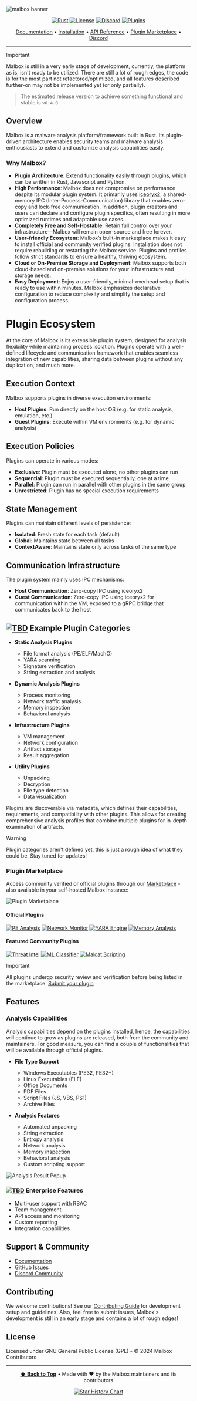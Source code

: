 ![malbox banner](assets/banner-1.png)



<div align="center">

[![Rust](https://img.shields.io/badge/Built%20with%20Rust-grey?style=for-the-badge&logo=rust&color=%23282828)](https://www.rust-lang.org/)
[![License](https://img.shields.io/github/license/DualHorizon/malbox?style=for-the-badge&color=%23282828)](LICENSE)
[![Discord](https://img.shields.io/badge/Discord-grey?style=for-the-badge&logo=discord&color=%23282828)](https://discord.gg/7BVnQHRy7h)
[![Plugins](https://img.shields.io/badge/plugins-WIP-blue?style=for-the-badge&color=%23282828)](#)

[Documentation](https://dualhorizon.github.io/malbox-docs/) • [Installation](https://dualhorizon.github.io/malbox-docs/getting-started/quickstart/) • [API Reference](https://dualhorizon.github.io/malbox-docs/reference/api/) • [Plugin Marketplace](#) • [Discord](https://discord.gg/7BVnQHRy7h)

</div>

---


> [!IMPORTANT]  
> Malbox is still in a very early stage of development, currently, the platform as is, isn't ready to be utilized.
> There are still a lot of rough edges, the code is for the most part not refactored/optimized, and all features described
> further-on may not be implemented yet (or only partially).

> The estimated release version to achieve something functional and stable is `v0.4.0`. 


## Overview

Malbox is a malware analysis platform/framework built in Rust. Its plugin-driven architecture enables security teams and malware analysis enthousiasts to extend and customize analysis capabilities easily. 


### Why Malbox?

- **Plugin Architecture**: Extend functionality easily through plugins, which can be written in Rust, Javascript and Python.
- **High Performance**: Malbox does not compromise on performance despite its modular plugin system. It primarily uses [iceoryx2](https://docs.rs/iceoryx2/latest/iceoryx2/), a shared-memory IPC (Inter-Process-Communication) library that enables zero-copy and lock-free communication. In addition, plugin creators and users can declare and configure plugin specifics, often resulting in more optimized runtimes and adaptable use cases.
- **Completely Free and Self-Hostable**: Retain full control over your infrastructure—Malbox will remain open-source and free forever.
- **User-friendly Ecosystem**: Malbox’s built-in marketplace makes it easy to install official and community verified plugins. Installation does not require rebuilding or restarting the Malbox service. Plugins and profiles follow strict standards to ensure a healthy, thriving ecosystem.
- **Cloud or On-Premise Storage and Deployment**: Malbox supports both cloud-based and on-premise solutions for your infrastructure and storage needs.
- **Easy Deployment**: Enjoy a user-friendly, minimal-overhead setup that is ready to use within minutes. Malbox emphasizes declarative configuration to reduce complexity and simplify the setup and configuration process.

# Plugin Ecosystem

At the core of Malbox is its extensible plugin system, designed for analysis flexibility while maintaining process isolation. Plugins operate with a well-defined lifecycle and communication framework that enables seamless integration of new capabilities, sharing data between plugins without any duplication, and much more.

## Execution Context

Malbox supports plugins in diverse execution environments:

- **Host Plugins**: Run directly on the host OS (e.g. for static analysis, emulation, etc.)
- **Guest Plugins**: Execute within VM environments (e.g. for dynamic analysis)

## Execution Policies

Plugins can operate in various modes:

- **Exclusive**: Plugin must be executed alone, no other plugins can run
- **Sequential**: Plugin must be executed sequentially, one at a time
- **Parallel**: Plugin can run in parallel with other plugins in the same group
- **Unrestricted**: Plugin has no special execution requirements

## State Management

Plugins can maintain different levels of persistence:

- **Isolated**: Fresh state for each task (default)
- **Global**: Maintains state between all tasks
- **ContextAware**: Maintains state only across tasks of the same type

## Communication Infrastructure

The plugin system mainly uses IPC mechanisms:

- **Host Communication**: Zero-copy IPC using iceoryx2
- **Guest Communication**: Zero-copy IPC using iceoryx2 for communication within the VM, exposed to a gRPC bridge that communicates back to the host

## [![TBD](https://img.shields.io/badge/TBD-red?style=flat-square)](#) Example Plugin Categories 

- **Static Analysis Plugins**
  - File format analysis (PE/ELF/MachO)
  - YARA scanning
  - Signature verification
  - String extraction and analysis
  
- **Dynamic Analysis Plugins**
  - Process monitoring
  - Network traffic analysis
  - Memory inspection
  - Behavioral analysis
  
- **Infrastructure Plugins**
  - VM management
  - Network configuration
  - Artifact storage
  - Result aggregation

- **Utility Plugins**
  - Unpacking
  - Decryption
  - File type detection
  - Data visualization

Plugins are discoverable via metadata, which defines their capabilities, requirements, and compatibility with other plugins. This allows for creating comprehensive analysis profiles that combine multiple plugins for in-depth examination of artifacts.

> [!WARNING]  
> Plugin categories aren't defined yet, this is just a rough idea of what they could be. Stay tuned for updates!

### Plugin Marketplace

Access community verified or official plugins through our [Marketplace](#) - also available in your self-hosted Malbox instance:

![Plugin Marketplace](https://github.com/user-attachments/assets/f0c2c099-1093-4d9c-a4d9-30adac8da4c9)

#### Official Plugins
[![PE Analysis](https://img.shields.io/badge/PE%20Analysis-1.2.0-blue?style=flat-square&logo=windows)](#)
[![Network Monitor](https://img.shields.io/badge/Network%20Monitor-2.0.1-blue?style=flat-square&logo=wireshark)](#)
[![YARA Engine](https://img.shields.io/badge/YARA%20Engine-3.1.0-blue?style=flat-square&logo=search)](#)
[![Memory Analysis](https://img.shields.io/badge/Memory%20Analysis-1.0.2-blue?style=flat-square&logo=memory)](#)

#### Featured Community Plugins
[![Threat Intel](https://img.shields.io/badge/Threat%20Intel-2.1.0-green?style=flat-square)](#)
[![ML Classifier](https://img.shields.io/badge/ML%20Classifier-1.5.0-green?style=flat-square)](#)
[![Malcat Scripting](https://img.shields.io/badge/Malcat%20Scripting-2.2.1-green?style=flat-square)](#)

> [!IMPORTANT]  
> All plugins undergo security review and verification before being listed in the marketplace. [Submit your plugin](#)

## Features

### Analysis Capabilities

Analysis capabilities depend on the plugins installed, hence, the capabilities will continue to grow as plugins are released, both from the community and maintainers.
For good measure, you can find a couple of functionalities that will be available through official plugins.

- **File Type Support**
  - Windows Executables (PE32, PE32+)
  - Linux Executables (ELF)
  - Office Documents
  - PDF Files
  - Script Files (JS, VBS, PS1)
  - Archive Files

- **Analysis Features**
  - Automated unpacking
  - String extraction
  - Entropy analysis
  - Network analysis
  - Memory inspection
  - Behavioral analysis
  - Custom scripting support

![Analysis Result Popup](https://github.com/user-attachments/assets/1d25d9fc-291c-4cea-80bc-6c10e5ccff27)

### [![TBD](https://img.shields.io/badge/TBD-red?style=flat-square)](#) Enterprise Features

- Multi-user support with RBAC
- Team management
- API access and monitoring
- Custom reporting
- Integration capabilities

## Support & Community

- [Documentation](#)
- [GitHub Issues](https://github.com/DualHorizon/malbox/issues)
- [Discord Community](https://discord.gg/XWBdpQ5bMp)

## Contributing

We welcome contributions! See our [Contributing Guide](CONTRIBUTING.md) for development setup and guidelines.
Also, feel free to submit issues, Malbox's development is still in an early stage and contains a lot of rough edges!

## License

Licensed under GNU General Public License (GPL) - © 2024 Malbox Contributors

---

<div align="center">

**[⬆ Back to Top](#top)** • Made with ❤️ by the Malbox maintainers and its contributors

<a href="https://star-history.com/#DualHorizon/malbox">
  <img src="https://api.star-history.com/svg?repos=DualHorizon/malbox&type=Date" alt="Star History Chart" />
</a>

</div>
